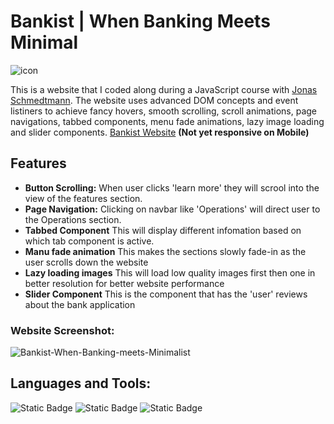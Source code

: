 # Bankist | When Banking Meets Minimal
![icon](https://github.com/Tobyrams/Bankist/assets/87528122/2818e301-78a4-4f3c-a9db-59211bd7ec36)


This is a website that I coded along during a JavaScript course with [Jonas Schmedtmann](https://www.udemy.com/user/jonasschmedtmann/). 
The website  uses advanced DOM concepts and event listiners to achieve fancy hovers, smooth scrolling, scroll animations, page navigations, tabbed components, menu fade animations, lazy image loading and slider components.
[Bankist Website](https://tobyrams.github.io/Bankist/) **(Not yet responsive on Mobile)**
 ## Features

 - **Button Scrolling:**  When user clicks 'learn more' they will scrool into the view of the features section.
 - **Page Navigation:** Clicking on navbar like 'Operations' will direct user to the Operations section.
 - **Tabbed Component** This will display different infomation based on which tab component is active.
 - **Manu fade animation** This makes the sections slowly fade-in as the user scrolls down the website 
 - **Lazy loading images** This will load low quality images first then one in better resolution for better website performance 
 - **Slider Component** This is the component that has the 'user' reviews about the bank application

### Website Screenshot:

![Bankist-When-Banking-meets-Minimalist](https://github.com/Tobyrams/Bankist/assets/87528122/ee3e39ea-6ea4-4b35-bbe9-7cd6a46ee987)


## Languages and Tools:

![Static Badge](https://img.shields.io/badge/JavaScript-yellow?style=for-the-badge&logoColor=yellow)
![Static Badge](https://img.shields.io/badge/HTML-orange?style=for-the-badge&logoColor=orange)
![Static Badge](https://img.shields.io/badge/CSS-purple?style=for-the-badge&logoColor=purple)
